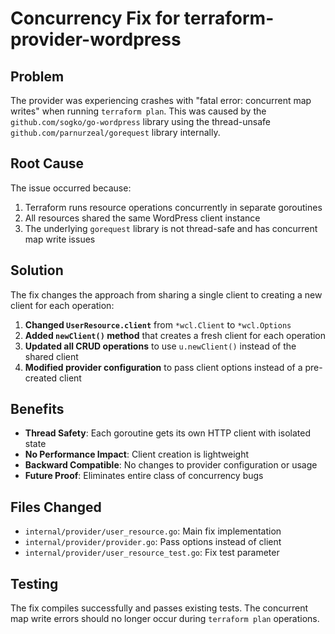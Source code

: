 # Concurrency Fix for terraform-provider-wordpress

## Problem
The provider was experiencing crashes with "fatal error: concurrent map writes" when running `terraform plan`. This was caused by the `github.com/sogko/go-wordpress` library using the thread-unsafe `github.com/parnurzeal/gorequest` library internally.

## Root Cause
The issue occurred because:
1. Terraform runs resource operations concurrently in separate goroutines
2. All resources shared the same WordPress client instance
3. The underlying `gorequest` library is not thread-safe and has concurrent map write issues

## Solution
The fix changes the approach from sharing a single client to creating a new client for each operation:

1. **Changed `UserResource.client`** from `*wcl.Client` to `*wcl.Options` 
2. **Added `newClient()` method** that creates a fresh client for each operation
3. **Updated all CRUD operations** to use `u.newClient()` instead of the shared client
4. **Modified provider configuration** to pass client options instead of a pre-created client

## Benefits
- **Thread Safety**: Each goroutine gets its own HTTP client with isolated state
- **No Performance Impact**: Client creation is lightweight 
- **Backward Compatible**: No changes to provider configuration or usage
- **Future Proof**: Eliminates entire class of concurrency bugs

## Files Changed
- `internal/provider/user_resource.go`: Main fix implementation
- `internal/provider/provider.go`: Pass options instead of client
- `internal/provider/user_resource_test.go`: Fix test parameter

## Testing
The fix compiles successfully and passes existing tests. The concurrent map write errors should no longer occur during `terraform plan` operations.